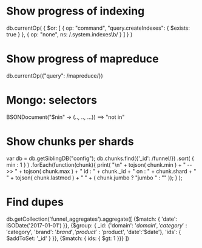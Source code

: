 # Show progress of indexing

db.currentOp(
    {
      $or: [
        { op: "command", "query.createIndexes": { $exists: true } },
        { op: "none", ns: /\.system\.indexes\b/ }
      ]
    }
)

# Show progress of mapreduce

db.currentOp({"query": /mapreduce/})

# Mongo: selectors

BSONDocument("$nin" -> (.., .., ...))  ==> "not in"

# Show chunks per shards

var db = db.getSiblingDB("config");
db.chunks.find({'_id': /funnel/})
    .sort( { min : 1 } )
    .forEach(function(chunk){
        print( "\n" + tojson( chunk.min ) + " -->> " + tojson( chunk.max ) +
        " id : " + chunk._id +  " on : " + chunk.shard + " " + tojson( chunk.lastmod ) + " " + ( chunk.jumbo ? "jumbo " : "" ));
    }
);


# Find dupes

db.getCollection('funnel_aggregates').aggregate([
  {$match: { 'date': ISODate('2017-01-01') }},
  {$group: { _id: {'domain': '$domain', 'category': '$category', 'brand': '$brand', 'product': '$product', 'date':'$date'}, 'ids': { $addToSet: '_id' } }},
  {$match: { ids: { $gt: 1 }}}
])
